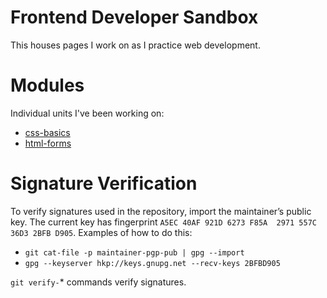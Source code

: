 # Frontend Developer Sandbox
This houses pages I work on as I practice web development.

# Modules
Individual units I've been working on:
- [css-basics](css-basics)
- [html-forms](html-forms)

# Signature Verification
To verify signatures used in the repository, import the maintainer’s public key.
The current key has fingerprint `A5EC 40AF 921D 6273 F85A  2971 557C 36D3 2BFB D905`.
Examples of how to do this:

- `git cat-file -p maintainer-pgp-pub | gpg --import`
- `gpg --keyserver hkp://keys.gnupg.net --recv-keys 2BFBD905`

`git verify-`\* commands verify signatures.
